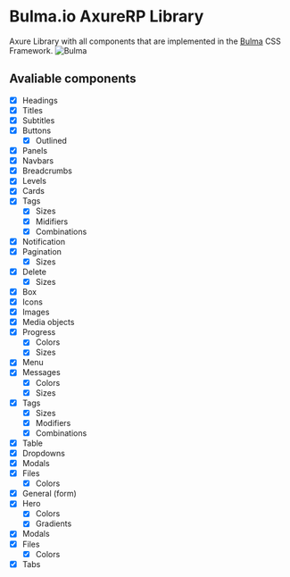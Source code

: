 # Bulma.io AxureRP Library
Axure Library with all components that are implemented in the [Bulma](http://bulma.io) CSS Framework.
![Bulma](https://raw.githubusercontent.com/Code-Mine-Development/Bulma.io-axure/master/Bulma.io%20-%20Axure%20screen.png)

## Avaliable components

- [x] Headings
- [x] Titles
- [x] Subtitles
- [x] Buttons
  - [x] Outlined
- [x] Panels
- [x] Navbars
- [x] Breadcrumbs
- [x] Levels
- [x] Cards
- [x] Tags
  - [x] Sizes
  - [x] Midifiers
  - [x] Combinations
- [x] Notification
- [x] Pagination
  - [x] Sizes
- [x] Delete
  - [x] Sizes
- [x] Box
- [x] Icons
- [x] Images
- [x] Media objects
- [x] Progress
  - [x] Colors
  - [x] Sizes
- [x] Menu
- [x] Messages
  - [x] Colors
  - [x] Sizes
- [x] Tags
  - [x] Sizes
  - [x] Modifiers
  - [x] Combinations
- [x] Table
- [x] Dropdowns
- [x] Modals
- [x] Files
  - [x] Colors
- [x] General (form)
- [x] Hero
  - [x] Colors
  - [x] Gradients
- [x] Modals
- [x] Files
  - [x] Colors
- [x] Tabs
